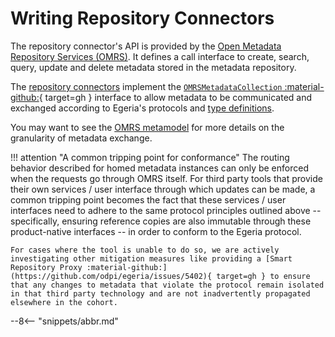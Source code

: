 <!-- SPDX-License-Identifier: CC-BY-4.0 -->
<!-- Copyright Contributors to the Egeria project. -->

# Writing Repository Connectors

The repository connector's API is provided by the [Open Metadata Repository Services (OMRS)](/services/omrs).  It defines a call interface to create, search, query, update and delete metadata stored in the metadata repository.

The [repository connectors](/connectors/repository-connector) implement the [`OMRSMetadataCollection` :material-github:](https://github.com/odpi/egeria/blob/master/open-metadata-implementation/repository-services/repository-services-apis/src/main/java/org/odpi/openmetadata/repositoryservices/connectors/stores/metadatacollectionstore/OMRSMetadataCollection.java){ target=gh } interface to allow metadata to be communicated and exchanged according to Egeria's protocols and [type definitions](/types).

You may want to see the [OMRS metamodel](/guides/developer/metamodel/overview) for more details on the granularity of metadata exchange.

!!! attention "A common tripping point for conformance"
    The routing behavior described for homed metadata instances can only be enforced when the requests go through OMRS itself. For third party tools that provide their own services / user interface through which updates can be made, a common tripping point becomes the fact that these services / user interfaces need to adhere to the same protocol principles outlined above -- specifically, ensuring reference copies are also immutable through these product-native interfaces -- in order to conform to the Egeria protocol.

    For cases where the tool is unable to do so, we are actively investigating other mitigation measures like providing a [Smart Repository Proxy :material-github:](https://github.com/odpi/egeria/issues/5402){ target=gh } to ensure that any changes to metadata that violate the protocol remain isolated in that third party technology and are not inadvertently propagated elsewhere in the cohort.

--8<-- "snippets/abbr.md"
